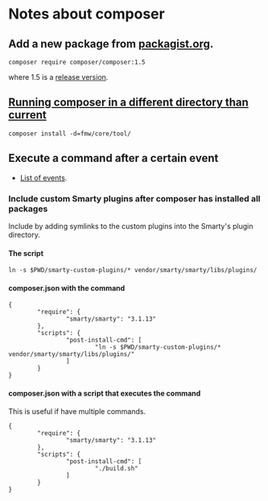 # Notes about composer

## Add a new package from [packagist.org](packagist.org).

`composer require composer/composer:1.5`

where 1.5 is a [release version](https://packagist.org/packdages/composer/composer).

## [Running composer in a different directory than current](https://stackoverflow.com/questions/33080068/running-composer-in-a-different-directory-than-current)

`composer install -d=fmw/core/tool/`

## Execute a command after a certain event

* [List of events](https://getcomposer.org/doc/articles/scripts.md#what-is-a-script-).

### Include custom Smarty plugins after composer has installed all packages

Include by adding symlinks to the custom plugins into the Smarty's plugin directory.

#### The script 

`ln -s $PWD/smarty-custom-plugins/* vendor/smarty/smarty/libs/plugins/`

#### composer.json with the command

```
{
        "require": {
                "smarty/smarty": "3.1.13"
        },
        "scripts": {
                "post-install-cmd": [
                        "ln -s $PWD/smarty-custom-plugins/* vendor/smarty/smarty/libs/plugins/"
                ]
        }
}
```

#### composer.json with a script that executes the command

This is useful if have multiple commands.

```
{
        "require": {
                "smarty/smarty": "3.1.13"
        },
        "scripts": {
                "post-install-cmd": [
                        "./build.sh"
                ]
        }
}
```